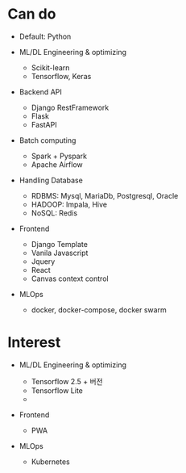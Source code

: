 # Can do

- Default: Python

- ML/DL Engineering & optimizing
  - Scikit-learn
  - Tensorflow, Keras
- Backend API
  - Django RestFramework
  - Flask
  - FastAPI
- Batch computing
  - Spark + Pyspark  
  - Apache Airflow
- Handling Database
  - RDBMS: Mysql, MariaDb, Postgresql, Oracle
  - HADOOP: Impala, Hive
  - NoSQL: Redis
- Frontend
  - Django Template
  - Vanila Javascript
  - Jquery
  - React
  - Canvas context control
- MLOps
  - docker, docker-compose, docker swarm

# Interest
- ML/DL Engineering & optimizing
  - Tensorflow 2.5 + 버전
  - Tensorflow Lite
  - 

- Frontend
  - PWA

- MLOps
  - Kubernetes
